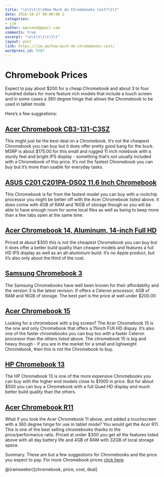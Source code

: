 ```yaml
---
title: "\n\t\t\t\tHow Much do Chromebooks Cost?\t\t"
date: 2016-10-27 00:00:00 Z
categories:
- jim
author: macseek@gmail.com
comments: true
excerpt: "\n\t\t\t\t\t\t"
layout: post
link: https://jim.am/how-much-do-chromebooks-cost/
wordpress_id: 5587
---
```


# Chromebook Prices




Expect to pay about $200 for a cheap Chromebook and about 3 to four hundred dollars for more feature rich models that include a touch screen and in some cases a 360 degree hinge that allows the Chromebook to be used in tablet mode.




Here’s a few suggestions:




## [Acer Chromebook CB3-131-C3SZ](http://amzn.to/2e0jwe6)




This might just be the best deal on a Chromebook. It’s not the cheapest Chromebook you can buy but it does offer pretty good bang for the buck. MSRP is about $175.00 for this small and rugged 11 inch notebook with a sturdy feel and bright IPS display - something that’s not usually included with a Chromebook of this price.  It’s not the fastest Chromebook you can buy but it’s more than usable for everyday tasks.




## [ASUS C201 C201PA-DS02 11.6 Inch Chromebook](http://amzn.to/2eVfFfO)




This Chromebook is far from the fastest model you can buy with a rockchip processor you might be better off with the Acer Chromebook listed above. It does comw with 4GB of RAM and 16GB of storage though so you will be able to have enough room for some local files as well as being to keep more than a few tabs open at the same time.




## [Acer Chromebook 14, Aluminum, 14-inch Full HD](http://amzn.to/2e0r1S0)




Priced at about $300 this is not the cheapest Chromebook you can buy but it does offer a better build quality than cheaper models and features a full HD IPS display as well as an all-aluminium build. It’s no Apple product, but it’s also only about the third of the cost.




## [Samsung Chromebook 3](http://amzn.to/2e0IWs6)




The Samsung Chromebooks have well been known for their affordablity and the version 3 is the latest revision. If offers a Celeron processor, 4GB of RAM and 16GB of storage. The best part is the price at well under $200.00




## [Acer Chromebook 15](http://amzn.to/2fb1E2H)




Looking for a chromebook with a big screen? The Acer Chromebook 15 is the one and only Chromebook that offers a 15inch FUll HD dispay. It’s also one of the faster chromebooks you can buy too with a faster Celeron processor than the others listed above. The chromebook 15 is big and heavy though - if you are in the market for a small and lighweight Chromebook, then this is not the Chromebook to buy.




## [HP Chromebook 13](http://amzn.to/2fb47Kn)




The HP Chromebook 13 is one of the more expensive Chromebooks you can buy with the higher end models close to $1000 in price. But for about $500 you can buy a Chromebook with a full Quad HD display and much better build quality than the others.




## [Acer Chromebook R11](http://amzn.to/2e0MWZH)




What if you took the Acer Chromebook 11 above, and added a touchscreen with a 360 degree hinge for use in tablet mode? You would get the Acer R11. This is one of the best selling chromebooks thanks to the price/performance ratio. Priced at under $300 you get all the features listed above with all day battery life and 4GB of RAM with 32GB of local storage space.




Summary. These are but a few suggestions for Chromebooks and the price you expect to pay. For more Chromebook prices [click here](http://amzn.to/2eVylfo).




@(ramseeker)[chromebook, price, cost, deal]


		
